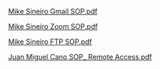 [Mike Sineiro Gmail SOP.pdf](https://github.com/Innovators2023/Innovators2023/files/13342744/Gmail.SOP.pdf)

[Mike Sineiro Zoom SOP.pdf](https://github.com/Innovators2023/Innovators2023/files/13342716/Zoom.SOP.pdf)

[Mike Sineiro FTP SOP.pdf](https://github.com/Innovators2023/Innovators2023/files/13342714/FTP.SOP.pdf)

[Juan Miguel Cano SOP_ Remote Access.pdf](https://github.com/Innovators2023/Innovators2023/files/13342693/Juan.Miguel.Cano.SOP_.Remote.Access.pdf)
